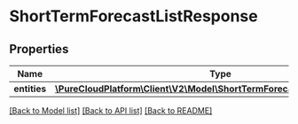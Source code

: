 # ShortTermForecastListResponse

## Properties
Name | Type | Description | Notes
------------ | ------------- | ------------- | -------------
**entities** | [**\PureCloudPlatform\Client\V2\Model\ShortTermForecastListItemResponse[]**](ShortTermForecastListItemResponse.md) |  | [optional] 

[[Back to Model list]](../README.md#documentation-for-models) [[Back to API list]](../README.md#documentation-for-api-endpoints) [[Back to README]](../README.md)


